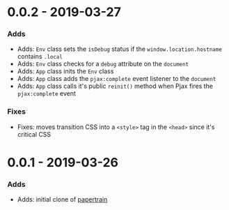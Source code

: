 # 0.0.2 - 2019-03-27

### Adds

- Adds: `Env` class sets the `isDebug` status if the `window.location.hostname` contains `.local`
- Adds: `Env` class checks for a `debug` attribute on the `document`
- Adds: `App` class inits the `Env` class
- Adds: `App` class adds the `pjax:complete` event listener to the `document`
- Adds: `App` class calls it's public `reinit()` method when Pjax fires the `pjax:complete` event

### Fixes

- Fixes: moves transition CSS into a `<style>` tag in the `<head>` since it's critical CSS

# 0.0.1 - 2019-03-26

### Adds

- Adds: initial clone of [papertrain](https://github.com/Pageworks/papertrain)
